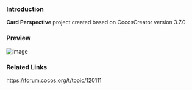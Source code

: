 ### Introduction
**Card Perspective** project created based on CocosCreator version 3.7.0

### Preview
![image](../../../gif/202206/2022063003.gif)

### Related Links
https://forum.cocos.org/t/topic/120111